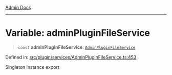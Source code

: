 [Admin Docs](/)

***

# Variable: adminPluginFileService

> `const` **adminPluginFileService**: [`AdminPluginFileService`](plugin\services\AdminPluginFileService\README\classes\AdminPluginFileService.md)

Defined in: [src/plugin/services/AdminPluginFileService.ts:453](https://github.com/PalisadoesFoundation/talawa-admin/blob/main/src/plugin/services/AdminPluginFileService.ts#L453)

Singleton instance export
